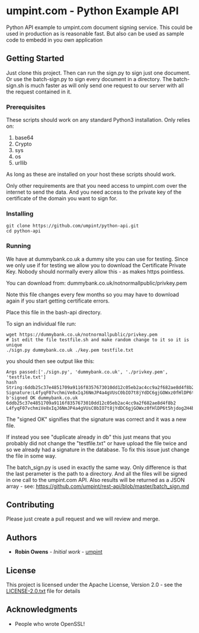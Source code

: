 # umpint.com - Python Example API

Python API example to umpint.com document signing service.
This could be used in production as is reasonable fast.
But also can be used as sample code to embedd in you own application

## Getting Started

Just clone this project. Then can run the sign.py to sign just one document. Or use the batch-sign.py to sign every document in a directory. The batch-sign.sh is much faster as will only send one request to our server with all the request contained in it.

### Prerequisites

These scripts should work on any standard Python3 installation. Only relies on:
1) base64
2) Crypto
3) sys
4) os
5) urllib

As long as these are installed on your host these scripts should work.

Only other requirements are that you need access to umpint.com over the internet to send the data. And you need access to the private key of the certificate of the domain you want to sign for.

### Installing

```
git clone https://github.com/umpint/python-api.git
cd python-api
```

### Running

We have at dummybank.co.uk a dummy site you can use for testing. Since we only use if for testing we allow you to download the Certificate Private Key. Nobody should normally every allow this - as makes https pointless.

You can download from: dummybank.co.uk/notnormallpublic/privkey.pem 

Note this file changes every few months so you may have to download again if you start getting certificate errors.

Place this file in the bash-api directory.

To sign an individual file run:
```
wget https://dummybank.co.uk/notnormallpublic/privkey.pem
# 1st edit the file testfile.sh and make random change to it so it is unique
./sign.py dummybank.co.uk ./key.pem testfile.txt
```

you should then see output like this:

```
Args passed:['./sign.py', 'dummybank.co.uk', './privkey.pem', 'testfile.txt']
hash String:6ddb25c37e4851709a9116f8357673010dd12c05eb2ac4cc9a2f682ae8d4f8b2
Signature:L4fyqF07vchmiVe8xIqJ6NmJP4a4gVUsC0bIO7t8jYdDC6gjGOWxz0fHlDP6t5hjdog2H4b/1k/j/y34UUhanwnmehmPq0HL9QYDVFU3e4VRm3xdosm8PtVdM+XUkFtJ8FW23/7kcv5faSEKGdMSygRjT841XJ+VXnoeSkg2m9kGhQsM5KEtYqUQvqT1vLi7zKIuHkKb86a6V7sP7YSBOHV/rVx4koPLoMbUw+ZPlbsrtbpm3+fQPv9Anm/43U5SLvLEhrnhqavMIOauzl2/Whjg65mt6RysrpZXGETlyb1EmJprL1xB5d7uzzE/CdgdywxYyq1SDDh4hiOwjBGP7g==
b'signed OK dummybank.co.uk 6ddb25c37e4851709a9116f8357673010dd12c05eb2ac4cc9a2f682ae8d4f8b2 L4fyqF07vchmiVe8xIqJ6NmJP4a4gVUsC0bIO7t8jYdDC6gjGOWxz0fHlDP6t5hjdog2H4b/1k/j/y34UUhanwnmehmPq0HL9QYDVFU3e4VRm3xdosm8PtVdM+XUkFtJ8FW23/7kcv5faSEKGdMSygRjT841XJ+VXnoeSkg2m9kGhQsM5KEtYqUQvqT1vLi7zKIuHkKb86a6V7sP7YSBOHV/rVx4koPLoMbUw+ZPlbsrtbpm3+fQPv9Anm/43U5SLvLEhrnhqavMIOauzl2/Whjg65mt6RysrpZXGETlyb1EmJprL1xB5d7uzzE/CdgdywxYyq1SDDh4hiOwjBGP7g=='
```

The "signed OK" signifies that the signature was correct and it was a new file.

If instead you see "duplicate already in db" this just means that you probably did not change the "testfile.txt" or have upload the file twice and so we already had a signature in the database. To fix this issue just change the file in some way.

The batch_sign.py is used in exactly the same way. Only difference is that the last perameter is the path to a directory. And all the files will be signed in one call to the umpint.com API. Also results will be returned as a JSON array - see: https://github.com/umpint/rest-api/blob/master/batch_sign.md


## Contributing

Please just create a pull request and we will review and merge.

## Authors

* **Robin Owens** - *Initial work* - [umpint](https://github.com/umpint)

## License

This project is licensed under the Apache License, Version 2.0 - see the [LICENSE-2.0.txt](LICENSE-2.0.txt) file for details

## Acknowledgments

* People who wrote OpenSSL!
